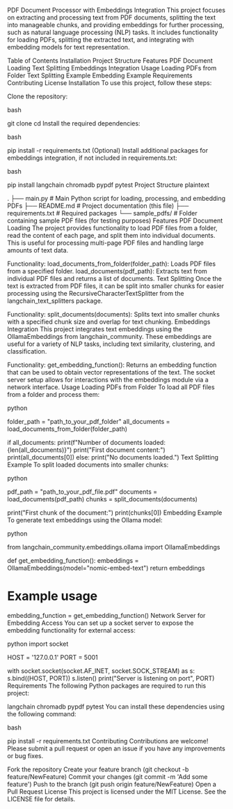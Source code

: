 PDF Document Processor with Embeddings Integration
This project focuses on extracting and processing text from PDF documents, splitting the text into manageable chunks, and providing embeddings for further processing, such as natural language processing (NLP) tasks. It includes functionality for loading PDFs, splitting the extracted text, and integrating with embedding models for text representation.

Table of Contents
Installation
Project Structure
Features
PDF Document Loading
Text Splitting
Embeddings Integration
Usage
Loading PDFs from Folder
Text Splitting Example
Embedding Example
Requirements
Contributing
License
Installation
To use this project, follow these steps:

Clone the repository:

bash

git clone <repository-url>
cd <repository-directory>
Install the required dependencies:

bash

pip install -r requirements.txt
(Optional) Install additional packages for embeddings integration, if not included in requirements.txt:

bash

pip install langchain chromadb pypdf pytest
Project Structure
plaintext

.
├── main.py                  # Main Python script for loading, processing, and embedding PDFs
├── README.md                # Project documentation (this file)
├── requirements.txt         # Required packages
└── sample_pdfs/             # Folder containing sample PDF files (for testing purposes)
Features
PDF Document Loading
The project provides functionality to load PDF files from a folder, read the content of each page, and split them into individual documents. This is useful for processing multi-page PDF files and handling large amounts of text data.

Functionality:
load_documents_from_folder(folder_path): Loads PDF files from a specified folder.
load_documents(pdf_path): Extracts text from individual PDF files and returns a list of documents.
Text Splitting
Once the text is extracted from PDF files, it can be split into smaller chunks for easier processing using the RecursiveCharacterTextSplitter from the langchain_text_splitters package.

Functionality:
split_documents(documents): Splits text into smaller chunks with a specified chunk size and overlap for text chunking.
Embeddings Integration
This project integrates text embeddings using the OllamaEmbeddings from langchain_community. These embeddings are useful for a variety of NLP tasks, including text similarity, clustering, and classification.

Functionality:
get_embedding_function(): Returns an embedding function that can be used to obtain vector representations of the text.
The socket server setup allows for interactions with the embeddings module via a network interface.
Usage
Loading PDFs from Folder
To load all PDF files from a folder and process them:

python

folder_path = "path_to_your_pdf_folder"
all_documents = load_documents_from_folder(folder_path)

if all_documents:
    print(f"Number of documents loaded: {len(all_documents)}")
    print("First document content:")
    print(all_documents[0])
else:
    print("No documents loaded.")
Text Splitting Example
To split loaded documents into smaller chunks:

python

pdf_path = "path_to_your_pdf_file.pdf"
documents = load_documents(pdf_path)
chunks = split_documents(documents)

print("First chunk of the document:")
print(chunks[0])
Embedding Example
To generate text embeddings using the Ollama model:

python

from langchain_community.embeddings.ollama import OllamaEmbeddings

def get_embedding_function():
    embeddings = OllamaEmbeddings(model="nomic-embed-text")
    return embeddings

# Example usage
embedding_function = get_embedding_function()
Network Server for Embedding Access
You can set up a socket server to expose the embedding functionality for external access:

python
import socket

HOST = '127.0.0.1'
PORT = 5001

with socket.socket(socket.AF_INET, socket.SOCK_STREAM) as s:
    s.bind((HOST, PORT))
    s.listen()
    print("Server is listening on port", PORT)
Requirements
The following Python packages are required to run this project:

langchain
chromadb
pypdf
pytest
You can install these dependencies using the following command:

bash

pip install -r requirements.txt
Contributing
Contributions are welcome! Please submit a pull request or open an issue if you have any improvements or bug fixes.

Fork the repository
Create your feature branch (git checkout -b feature/NewFeature)
Commit your changes (git commit -m 'Add some feature')
Push to the branch (git push origin feature/NewFeature)
Open a Pull Request
License
This project is licensed under the MIT License. See the LICENSE file for details.

